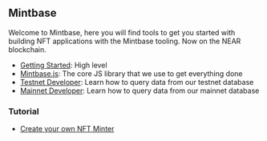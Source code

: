 ## Mintbase 

Welcome to Mintbase, here you will find tools to get you started with building NFT applications with the Mintbase tooling. Now on the NEAR blockchain.

- [Getting Started](https://docs.mintbase.io/dev/getting-started): High level
- [Mintbase.js](https://github.com/mintbase/mintbase-js): The core JS library that we use to get everything done
- [Testnet Developer](https://testnet.mintbase.io/developers): Learn how to query data from our testnet database
- [Mainnet Developer](https://www.mintbase.io/developers): Learn how to query data from our mainnet database

### Tutorial 

- [Create your own NFT Minter](https://www.youtube.com/watch?v=0HBIGcAARP8)

<!--

**Here are some ideas to get you started:**

🙋‍♀️ A short introduction - what is your organization all about?
🌈 Contribution guidelines - how can the community get involved?
👩‍💻 Useful resources - where can the community find your docs? Is there anything else the community should know?
🍿 Fun facts - what does your team eat for breakfast?
🧙 Remember, you can do mighty things with the power of [Markdown](https://guides.github.com/features/mastering-markdown/)
-->
